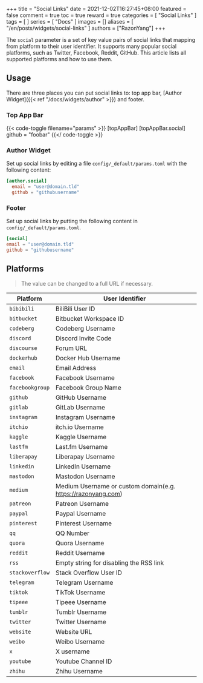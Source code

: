 +++
title = "Social Links"
date = 2021-12-02T16:27:45+08:00
featured = false
comment = true
toc = true
reward = true
categories = [
  "Social Links"
]
tags = [
]
series = [
  "Docs"
]
images = []
aliases = [
  "/en/posts/widgets/social-links"
]
authors = ["RazonYang"]
+++

The `social` parameter is a set of key value pairs of social links that mapping from platform to their user identifier.
It supports many popular social platforms, such as Twitter, Facebook, Reddit, GitHub.
This article lists all supported platforms and how to use them.

<!--more-->

## Usage

There are three places you can put social links to: top app bar, [Author Widget]({{< ref "/docs/widgets/author" >}}) and footer.

### Top App Bar

{{< code-toggle filename="params" >}}
[topAppBar]
  [topAppBar.social]
    github = "foobar"
{{</ code-toggle >}}

### Author Widget

Set up social links by editing a file `config/_default/params.toml` with the following content:

```toml
[author.social]
  email = "user@domain.tld"
  github = "githubusername"
```

### Footer

Set up social links by putting the following content in `config/_default/params.toml`.

```toml
[social]
email = "user@domain.tld"
github = "githubusername"
```

## Platforms

> The value can be changed to a full URL if necessary.

| Platform        | User Identifier                                              |
| --------------- | ------------------------------------------------------------ |
| `bibibili`      | BiliBili User ID                                             |
| `bitbucket`     | Bitbucket Workspace ID                                       |
| `codeberg`      | Codeberg Username                                            |
| `discord`       | Discord Invite Code                                          |
| `discourse`     | Forum URL                                                    |
| `dockerhub`     | Docker Hub Username                                          |
| `email`         | Email Address                                                |
| `facebook`      | Facebook Username                                            |
| `facebookgroup` | Facebook Group Name                                          |
| `github`        | GitHub Username                                              |
| `gitlab`        | GitLab Username                                              |
| `instagram`     | Instagram Username                                           |
| `itchio`        | itch.io Username                                             |
| `kaggle`        | Kaggle Username                                              |
| `lastfm`        | Last.fm Username                                             |
| `liberapay`     | Liberapay Username                                           |
| `linkedin`      | LinkedIn Username                                            |
| `mastodon`      | Mastodon Username                                            |
| `medium`        | Medium Username or custom domain(e.g. https://razonyang.com) |
| `patreon`       | Patreon Username                                             |
| `paypal`        | Paypal Username                                              |
| `pinterest`     | Pinterest Username                                           |
| `qq`            | QQ Number                                                    |
| `quora`         | Quora Username                                               |
| `reddit`        | Reddit Username                                              |
| `rss`           | Empty string for disabling the RSS link                      |
| `stackoverflow` | Stack Overflow User ID                                       |
| `telegram`      | Telegram Username                                            |
| `tiktok`        | TikTok Username                                              |
| `tipeee`        | Tipeee Username                                              |
| `tumblr`        | Tumblr Username                                              |
| `twitter`       | Twitter Username                                             |
| `website`       | Website URL                                                  |
| `weibo`         | Weibo Username                                               |
| `x`             | X username                                                   |
| `youtube`       | Youtube Channel ID                                           |
| `zhihu`         | Zhihu Username                                               |
